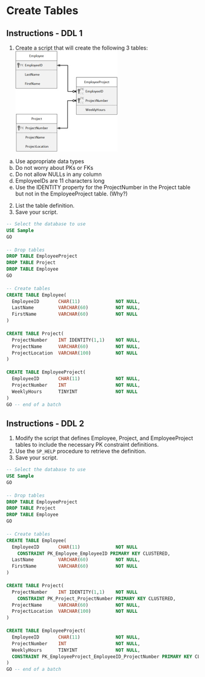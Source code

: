 # Create Tables

## Instructions - DDL 1
1. Create a script that will create the following 3 tables:<br>
![create-table-1.jpg](images/create-table-1.jpg)<br>
<ol type="a">
    <li>Use appropriate data types</li>
    <li>Do not worry about PKs or FKs</li>
    <li>Do not allow NULLs in any column</li>
    <li>EmployeeIDs are 11 characters long</li>
    <li>Use the IDENTITY property for the ProjectNumber in the Project table but not in the EmployeeProject table. (Why?)</li>
</ol>

2. List the table definition.
3. Save your script.

```sql
-- Select the database to use
USE Sample
GO

-- Drop tables
DROP TABLE EmployeeProject
DROP TABLE Project
DROP TABLE Employee
GO

-- Create tables
CREATE TABLE Employee(
  EmployeeID       CHAR(11)             NOT NULL,
  LastName         VARCHAR(60)          NOT NULL,
  FirstName        VARCHAR(60)          NOT NULL
)

CREATE TABLE Project(
  ProjectNumber    INT IDENTITY(1,1)    NOT NULL,
  ProjectName      VARCHAR(60)          NOT NULL,
  ProjectLocation  VARCHAR(100)         NOT NULL	
)

CREATE TABLE EmployeeProject(
  EmployeeID       CHAR(11)             NOT NULL,
  ProjectNumber    INT                  NOT NULL,
  WeeklyHours      TINYINT              NOT NULL
)
GO -- end of a batch
```

## Instructions - DDL 2
1. Modify the script that defines Employee, Project, and EmployeeProject tables to include the necessary PK constraint definitions.
2. Use the `SP_HELP` procedure to retrieve the definition.
3. Save your script.

```sql
-- Select the database to use
USE Sample
GO

-- Drop tables
DROP TABLE EmployeeProject
DROP TABLE Project
DROP TABLE Employee
GO

-- Create tables
CREATE TABLE Employee(
  EmployeeID       CHAR(11)             NOT NULL
    CONSTRAINT PK_Employee_EmployeeID PRIMARY KEY CLUSTERED,
  LastName         VARCHAR(60)          NOT NULL,
  FirstName        VARCHAR(60)          NOT NULL
)

CREATE TABLE Project(
  ProjectNumber    INT IDENTITY(1,1)    NOT NULL
    CONSTRAINT PK_Project_ProjectNumber PRIMARY KEY CLUSTERED,
  ProjectName      VARCHAR(60)          NOT NULL,
  ProjectLocation  VARCHAR(100)         NOT NULL	
)

CREATE TABLE EmployeeProject(
  EmployeeID       CHAR(11)             NOT NULL,
  ProjectNumber    INT                  NOT NULL,
  WeeklyHours      TINYINT              NOT NULL,
  CONSTRAINT PK_EmployeeProject_EmployeeID_ProjectNumber PRIMARY KEY CLUSTERED(EmployeeID,ProjectNumber)
)
GO -- end of a batch
```